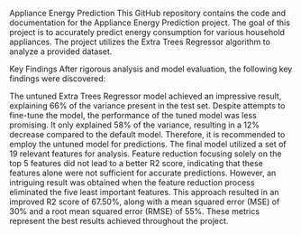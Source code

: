 Appliance Energy Prediction
This GitHub repository contains the code and documentation for the Appliance Energy Prediction project. The goal of this project is to accurately predict energy consumption for various household appliances. The project utilizes the Extra Trees Regressor algorithm to analyze a provided dataset.

Key Findings
After rigorous analysis and model evaluation, the following key findings were discovered:

The untuned Extra Trees Regressor model achieved an impressive result, explaining 66% of the variance present in the test set.
Despite attempts to fine-tune the model, the performance of the tuned model was less promising. It only explained 58% of the variance, resulting in a 12% decrease compared to the default model. Therefore, it is recommended to employ the untuned model for predictions.
The final model utilized a set of 19 relevant features for analysis.
Feature reduction focusing solely on the top 5 features did not lead to a better R2 score, indicating that these features alone were not sufficient for accurate predictions.
However, an intriguing result was obtained when the feature reduction process eliminated the five least important features. This approach resulted in an improved R2 score of 67.50%, along with a mean squared error (MSE) of 30% and a root mean squared error (RMSE) of 55%. These metrics represent the best results achieved throughout the project.

